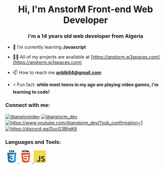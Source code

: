 <h1 align="center">Hi, I'm AnstorM Front-end Web Developer</h1>
<h3 align="center">i'm a 14 years old web developer from Algeria</h3>

- 🌱 I’m currently learning **Javascript**

- 👨‍💻 All of my projects are available at [https://anstorm.w3spaces.com](https://anstorm.w3spaces.com)

- 📫 How to reach me **anblk64@gmail.com**

- ⚡ Fun fact: **while most teens in my age are playing video games, i'm learning to code!**

<h3 align="left">Connect with me:</h3>
<p align="left">
<a href="https://codepen.io/AnstormDev" target="blank"><img align="center" src="https://raw.githubusercontent.com/rahuldkjain/github-profile-readme-generator/master/src/images/icons/Social/codepen.svg" alt="@anstormdev" height="30" width="40" /></a>
<a href="https://twitter.com/@anstorm_dev" target="blank"><img align="center" src="https://raw.githubusercontent.com/rahuldkjain/github-profile-readme-generator/master/src/images/icons/Social/twitter.svg" alt="@anstorm_dev" height="30" width="40" /></a>
<a href="https://www.youtube.com/c/https://www.youtube.com/@anstorm_dev/?sub_confirmation=1" target="blank"><img align="center" src="https://raw.githubusercontent.com/rahuldkjain/github-profile-readme-generator/master/src/images/icons/Social/youtube.svg" alt="https://www.youtube.com/@anstorm_dev/?sub_confirmation=1" height="30" width="40" /></a>
<a href="https://discord.gg/https://discord.gg/DucG3BtgK6" target="blank"><img align="center" src="https://raw.githubusercontent.com/rahuldkjain/github-profile-readme-generator/master/src/images/icons/Social/discord.svg" alt="https://discord.gg/DucG3BtgK6" height="30" width="40" /></a>
</p>

<h3 align="left">Languages and Tools:</h3>
<p align="left"> <a href="https://www.w3schools.com/css/" target="_blank" rel="noreferrer"> <img src="https://raw.githubusercontent.com/devicons/devicon/master/icons/css3/css3-original-wordmark.svg" alt="css3" width="40" height="40"/> </a> <a href="https://www.w3.org/html/" target="_blank" rel="noreferrer"> <img src="https://raw.githubusercontent.com/devicons/devicon/master/icons/html5/html5-original-wordmark.svg" alt="html5" width="40" height="40"/> </a> <a href="https://developer.mozilla.org/en-US/docs/Web/JavaScript" target="_blank" rel="noreferrer"> <img src="https://raw.githubusercontent.com/devicons/devicon/master/icons/javascript/javascript-original.svg" alt="javascript" width="40" height="40"/> </a> </p>
